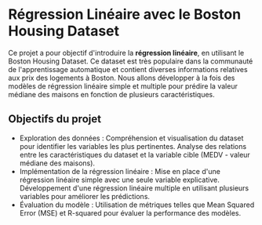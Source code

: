 # Régression Linéaire avec le Boston Housing Dataset

Ce projet a pour objectif d'introduire la **régression linéaire**, en utilisant le Boston Housing Dataset. 
Ce dataset est très populaire dans la communauté de l'apprentissage automatique et contient diverses informations relatives aux prix des logements à Boston. Nous allons développer à la fois des modèles de régression linéaire simple et multiple pour prédire la valeur médiane des maisons en fonction de plusieurs caractéristiques.

## Objectifs du projet
- Exploration des données :
Compréhension et visualisation du dataset pour identifier les variables les plus pertinentes.
Analyse des relations entre les caractéristiques du dataset et la variable cible (MEDV - valeur médiane des maisons).
- Implémentation de la régression linéaire :
Mise en place d'une régression linéaire simple avec une seule variable explicative.
Développement d'une régression linéaire multiple en utilisant plusieurs variables pour améliorer les prédictions.
- Évaluation du modèle :
Utilisation de métriques telles que Mean Squared Error (MSE) et R-squared pour évaluer la performance des modèles.
